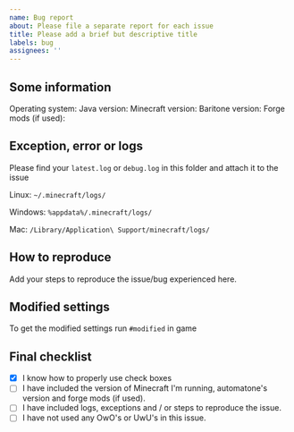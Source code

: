 ```yaml
---
name: Bug report
about: Please file a separate report for each issue
title: Please add a brief but descriptive title
labels: bug
assignees: ''
---
```


## Some information
Operating system:
Java version:
Minecraft version:
Baritone version:
Forge mods (if used): 

## Exception, error or logs
Please find your `latest.log` or `debug.log` in this folder and attach it to the issue

Linux: `~/.minecraft/logs/`

Windows: `%appdata%/.minecraft/logs/`

Mac: `/Library/Application\ Support/minecraft/logs/`

## How to reproduce
Add your steps to reproduce the issue/bug experienced here.

## Modified settings
To get the modified settings run `#modified` in game

## Final checklist
- [x] I know how to properly use check boxes 
- [ ] I have included the version of Minecraft I'm running, automatone's version and forge mods (if used).
- [ ] I have included logs, exceptions and / or steps to reproduce the issue.
- [ ] I have not used any OwO's or UwU's in this issue.
